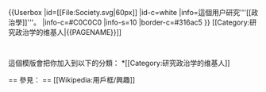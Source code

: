 {{Userbox
  |id=[[File:Society.svg|60px]]
  |id-c=white
  |info=這個用户研究'''[[政治學]]'''。
  |info-c=#C0C0C0
  |info-s=10
  |border-c=#316ac5
}} <includeonly>[[Category:研究政治学的维基人|{{PAGENAME}}]]</includeonly>
<noinclude>
<p style="clear: both; padding-top: 2em">
這個模版會把你加入到以下的分類：
*[[Category:研究政治学的维基人]]

== 參見： ==
[[Wikipedia:用戶框/興趣]]
</p>
</noinclude>